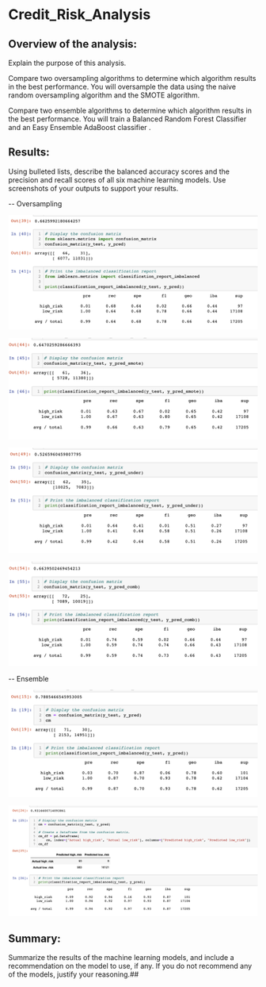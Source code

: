 # Credit_Risk_Analysis

## Overview of the analysis: 
Explain the purpose of this analysis.

Compare two oversampling algorithms to determine which algorithm results in the best performance. You will oversample the data using the naive random oversampling algorithm and the SMOTE algorithm. 

Compare two ensemble algorithms to determine which algorithm results in the best performance. You will train a Balanced Random Forest Classifier and an Easy Ensemble AdaBoost classifier . 

## Results: 
Using bulleted lists, describe the balanced accuracy scores and the precision and recall scores of all six machine learning models. Use screenshots of your outputs to support your results.


-- Oversampling

![NaiveRandomOverSampling.png](/Resources/NaiveRandomOverSampling.png)

![SMOTEOverSampling.png](/Resources/SMOTEOverSampling.png)

![UnderSampling.png](/Resources/UnderSampling.png)

![ComboOverUnderSampling.png](/Resources/ComboOverUnderSampling.png)

-- Ensemble

![BalancedRandomForestClassifier.png](/Resources/BalancedRandomForestClassifier.png)

![EasyEnsembleAdaBoostClassifier](/Resources/EasyEnsembleAdaBoostClassifier.png)


## Summary:

Summarize the results of the machine learning models, and include a recommendation on the model to use, if any. If you do not recommend any of the models, justify your reasoning.##